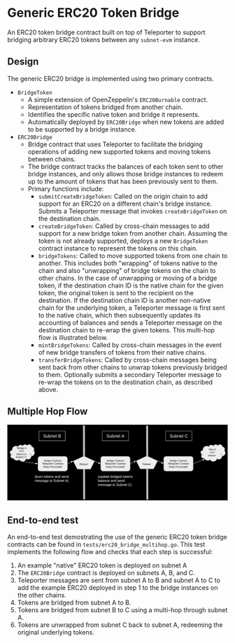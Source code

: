 # Generic ERC20 Token Bridge

An ERC20 token bridge contract built on top of Teleporter to support bridging arbitrary ERC20 tokens between any `subnet-evm` instance.

## Design
The generic ERC20 bridge is implemented using two primary contracts.
- `BridgeToken`
    - A simple extension of OpenZeppelin's `ERC20Burnable` contract.
    - Representation of tokens bridged from another chain.
    - Identifies the specific native token and bridge it represents.
    - Automatically deployed by `ERC20Bridge` when new tokens are added to be supported by a bridge instance.
- `ERC20Bridge`
    - Bridge contract that uses Teleporter to facilitate the bridging operations of adding new supported tokens and moving tokens between chains.
    - The bridge contract tracks the balances of each token sent to other bridge instances, and only allows those bridge instances to redeem up to the amount of tokens that has been previously sent to them.
    - Primary functions include:
        - `submitCreateBridgeToken`: Called on the origin chain to add support for an ERC20 on a different chain's bridge instance. Submits a Teleporter message that invokes `createBridgeToken` on the destination chain.
        - `createBridgeToken`: Called by cross-chain messages to add support for a new bridge token from another chain. Assuming the token is not already supported, deploys a new `BridgeToken` contract instance to represent the tokens on this chain.
        - `bridgeTokens`: Called to move supported tokens from one chain to another. This includes both "wrapping" of tokens native to the chain and also "unwrapping" of bridge tokens on the chain to other chains. In the case of unwrapping or moving of a bridge token, if the destination chain ID is the native chain for the given token, the original token is sent to the recipient on the destination. If the destination chain ID is another non-native chain for the underlying token, a Teleporter message is first sent to the native chain, which then subsequently updates its accounting of balances and sends a Teleporter message on the destination chain to re-wrap the given tokens. This multi-hop flow is illustrated below.
        - `mintBridgeTokens`: Called by cross-chain messages in the event of new bridge transfers of tokens from their native chains.
        - `transferBridgeTokens`: Called by cross-chain messages being sent back from other chains to unwrap tokens previously bridged to them. Optionally submits a secondary Teleporter message to re-wrap the tokens on to the destination chain, as described above.

## Multiple Hop Flow
<div align="center">
  <img src="../../../../resources/ERC20BridgeMultiHopDiagram.png?raw=true">
</div>

## End-to-end test
An end-to-end test demostrating the use of the generic ERC20 token bridge contracts can be found in `tests/erc20_bridge_multihop.go`. This test implements the following flow and checks that each step is successful:
1. An example "native" ERC20 token is deployed on subnet A
1. The `ERC20Bridge` contract is deployed on subnets A, B, and C.
1. Teleporter messages are sent from subnet A to B and subnet A to C to add the example ERC20 deployed in step 1 to the bridge instances on the other chains.
1. Tokens are bridged from subnet A to B.
1. Tokens are bridged from subnet B to C using a multi-hop through subnet A.
1. Tokens are unwrapped from subnet C back to subnet A, redeeming the original underlying tokens.
